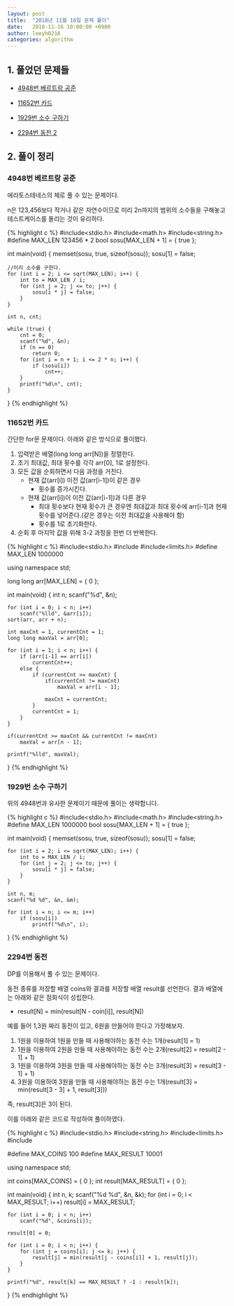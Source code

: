 ```yaml
---
layout: post
title:  "2018년 11월 16일 문제 풀이"
date:   2018-11-16 10:00:00 +0900
author: leeyh0216
categories: algorithm
---
```


## 1. 풀었던 문제들
* [4948번 베르트랑 공준](https://www.acmicpc.net/problem/4948)

* [11652번 카드](https://www.acmicpc.net/problem/11652)

* [1929번 소수 구하기](https://www.acmicpc.net/problem/1929)

* [2294번 동전 2](https://www.acmicpc.net/problem/2294)
## 2. 풀이 정리

### 4948번 베르트랑 공준
에라토스테네스의 체로 풀 수 있는 문제이다. 

n은 123,456보다 작거나 같은 자연수이므로 미리 2n까지의 범위의 소수들을 구해놓고 테스트케이스를 돌리는 것이 유리하다.

{% highlight c %}
#include<stdio.h>
#include<math.h>
#include<string.h>
#define MAX_LEN 123456 * 2
bool sosu[MAX_LEN + 1] = { true };

int main(void) {
	memset(sosu, true, sizeof(sosu));
	sosu[1] = false;

	//미리 소수를 구한다.
	for (int i = 2; i <= sqrt(MAX_LEN); i++) {
		int to = MAX_LEN / i;
		for (int j = 2; j <= to; j++) {
			sosu[i * j] = false;
		}
	}

	int n, cnt;

	while (true) {
		cnt = 0;
		scanf("%d", &n);
		if (n == 0)
			return 0;
		for (int i = n + 1; i <= 2 * n; i++) {
			if (sosu[i])
				cnt++;
		}
		printf("%d\n", cnt);
	}
}
{% endhighlight %}

### 11652번 카드
간단한 for문 문제이다. 아래와 같은 방식으로 풀이했다.

1. 입력받은 배열(long long arr[N])을 정렬한다.
2. 초기 최대값, 최대 횟수를 각각 arr[0], 1로 설정한다.
3. 모든 값을 순회하면서 다음 과정을 거친다.
   * 현재 값(arr[i]) 이전 값(arr[i-1])이 같은 경우
      * 횟수를 증가시킨다.
   * 현재 값(arr[i])이 이전 값(arr[i-1])과 다른 경우
      * 최대 횟수보다 현재 횟수가 큰 경우엔 최대값과 최대 횟수에 arr[i-1]과 현재 횟수를 넣어준다.(같은 경우는 이전 최대값을 사용해야 함)
	  * 횟수를 1로 초기화한다.
4. 순회 후 마지막 값을 위해 3-2 과정을 한번 더 반복한다.

{% highlight c %}
#include<stdio.h>
#include<algorithm>
#include<limits.h>
#define MAX_LEN 1000000

using namespace std;

long long arr[MAX_LEN] = { 0 };

int main(void) {
	int n;
	scanf("%d", &n);

	for (int i = 0; i < n; i++)
		scanf("%lld", &arr[i]);
	sort(arr, arr + n);

	int maxCnt = 1, currentCnt = 1;
	long long maxVal = arr[0];

	for (int i = 1; i < n; i++) {
		if (arr[i-1] == arr[i])
			currentCnt++;
		else {
			if (currentCnt >= maxCnt) {
				if(currentCnt != maxCnt)
					maxVal = arr[i - 1];

				maxCnt = currentCnt;
			}
			currentCnt = 1;
		}
	}

	if(currentCnt >= maxCnt && currentCnt != maxCnt)
		maxVal = arr[n - 1];
	
	printf("%lld", maxVal);
}
{% endhighlight %}

### 1929번 소수 구하기

위의 4948번과 유사한 문제이기 때문에 풀이는 생략합니다.

{% highlight c %}
#include<stdio.h>
#include<math.h>
#include<string.h>
#define MAX_LEN 1000000
bool sosu[MAX_LEN + 1] = { true };

int main(void) {
	memset(sosu, true, sizeof(sosu));
	sosu[1] = false;

	for (int i = 2; i <= sqrt(MAX_LEN); i++) {
		int to = MAX_LEN / i;
		for (int j = 2; j <= to; j++) {
			sosu[i * j] = false;
		}
	}

	int n, m;
	scanf("%d %d", &n, &m);

	for (int i = n; i <= m; i++)
		if (sosu[i])
			printf("%d\n", i);
}
{% endhighlight %}

### 2294번 동전

DP를 이용해서 풀 수 있는 문제이다.

동전 종류를 저장할 배열 coins와 결과를 저장할 배열 result를 선언한다. 결과 배열에는 아래와 같은 점화식이 성립한다.

* result[N] = min(result[N - coin[i]], result[N])

예를 들어 1,3원 짜리 동전이 있고, 6원을 만들어야 한다고 가정해보자.

1. 1원을 이용하여 1원을 만들 때 사용해야하는 동전 수는 1개(result[1] = 1)
2. 1원을 이용하여 2원을 만들 때 사용해야하는 동전 수는 2개(result[2] = result[2 - 1] + 1)
3. 1원을 이용하여 3원을 만들 때 사용해야하는 동전 수는 3개(result[3] = result[3 - 1] + 1)
4. 3원을 이용하여 3원을 만들 때 사용해야하는 동전 수는 1개(result[3] = min(result[3 - 3] + 1, result[3]))

즉, result[3]은 3이 된다.

이를 아래와 같은 코드로 작성하여 풀이하였다.

{% highlight c %}
#include<stdio.h>
#include<string.h>
#include<limits.h>
#include<algorithm>

#define MAX_COINS 100
#define MAX_RESULT 10001

using namespace std;

int coins[MAX_COINS] = { 0 };
int result[MAX_RESULT] = { 0 };

int main(void) {
	int n, k;
	scanf("%d %d", &n, &k);
	for (int i = 0; i < MAX_RESULT; i++)
		result[i] = MAX_RESULT;

	for (int i = 0; i < n; i++)
		scanf("%d", &coins[i]);
	
	result[0] = 0;

	for (int i = 0; i < n; i++) {
		for (int j = coins[i]; j <= k; j++) {
			result[j] = min(result[j - coins[i]] + 1, result[j]);
		}
	}

	printf("%d", result[k] == MAX_RESULT ? -1 : result[k]);
	
}
{% endhighlight %}
